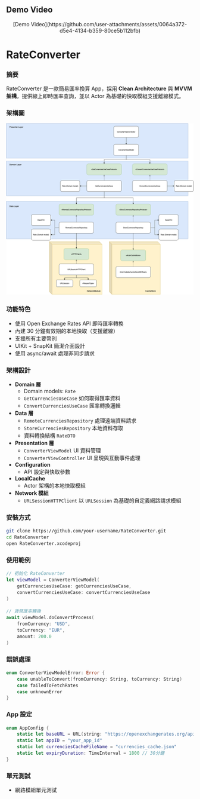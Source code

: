 ## Demo Video
<div align="center">
[Demo Video](https://github.com/user-attachments/assets/0064a372-d5e4-4134-b359-80ce5b112bfb)
</div>

# RateConverter
### 摘要
RateConverter 是一款簡易匯率換算 App，採用 **Clean Architecture** 與 **MVVM 架構**，提供線上即時匯率查詢，並以 Actor 為基礎的快取模組支援離線模式。

### 架構圖
![RateConverter Architecture](https://github.com/ChaoMing0815/RateConverter/blob/main/RateConverter.drawio.png)

### 功能特色
- 使用 Open Exchange Rates API 即時匯率轉換
- 內建 30 分鐘有效期的本地快取（支援離線）
- 支援所有主要幣別
- UIKit + SnapKit 簡潔介面設計
- 使用 async/await 處理非同步請求

### 架構設計
- **Domain 層**
  - Domain models: `Rate`
  - `GetCurrenciesUseCase` 如何取得匯率資料
  - `ConvertCurrenciesUseCase` 匯率轉換邏輯
- **Data 層**
  - `RemoteCurrenciesRepository` 處理遠端資料請求 
  - `StoreCurrenciesRepository` 本地資料存取
  - 資料轉換結構 `RateDTO`
- **Presentation 層**
  - `ConverterViewModel` UI 資料管理
  - `ConverterViewController` UI 呈現與互動事件處理
- **Configuration**
  - API 設定與快取參數
- **LocalCache**
  - Actor 架構的本地快取模組
- **Network 模組**
  - `URLSessionHTTPClient` 以 `URLSession` 為基礎的自定義網路請求模組  

### 安裝方式
```bash
git clone https://github.com/your-username/RateConverter.git
cd RateConverter
open RateConverter.xcodeproj
```

### 使用範例
```swift
// 初始化 RateConverter
let viewModel = ConverterViewModel(
    getCurrenciesUseCase: getCurrenciesUseCase,
    convertCurrenciesUseCase: convertCurrenciesUseCase
)

// 貨幣匯率轉換
await viewModel.doConvertProcess(
    fromCurrency: "USD",
    toCurrency: "EUR",
    amount: 200.0
)
```

### 錯誤處理
```swift
enum ConverterViewModelError: Error {
    case unableToConvert(fromCurrency: String, toCurrency: String)
    case failedToFetchRates
    case unknownError
}
```

### App 設定
```swift
enum AppConfig {
    static let baseURL = URL(string: "https://openexchangerates.org/api/")!
    static let appID = "your_app_id"
    static let currenciesCacheFileName = "currencies_cache.json"
    static let expiryDuration: TimeInterval = 1800 // 30分鐘
}
```

### 單元測試
- 網路模組單元測試

